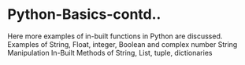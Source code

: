# Python-Basics-contd..
Here more examples of in-built functions in Python are discussed.
Examples of String, Float, integer, Boolean and complex number
String Manipulation 
In-Built Methods of String, List,  tuple, dictionaries
